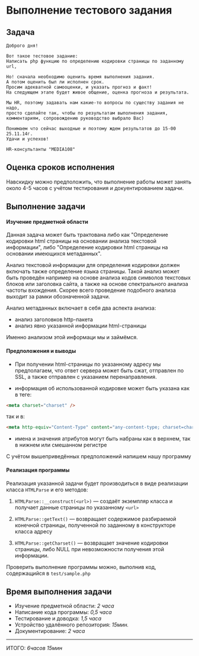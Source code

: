 Выполнение тестового задания
============================

Задача
------
    Доброго дня!
     
    Вот такое тестовое задание: 
    Написать php функцию по определению кодировки страницы по заданному url,
     
    Но! сначала необходимо оценить время выполнения задания. 
    А потом оценить был ли исполнен срок. 
    Просим адекватной самооценки, и указать прогноз и факт!
    На следующем этапе будет живое общение, оценка прогноза и результата.
     
    Мы HR, поэтому задавать нам какие-то вопросы по существу задания не надо,
    просто сделайте так, чтобы по результатам выполнения задания,
    комментариям, сопровождению руководство выбрало Вас)
     
    Понимаем что сейчас выходные и поэтому ждем результатов до 15-00 25.11.14г.
    Удачи и успехов!
     
    HR-консультанты "MEDIA108"

Оценка сроков исполнения
------------------------

Навскидку можно предположить, что выполнение работы может занять около 4-5 часов с учётом тестирования и докуентированием задачи.

Выполнение задачи
-----------------

#### Изучение предметной области
Данная задача может быть трактована либо как "Определение кодировки html страницы на основании анализа текстовой информации", либо "Определение кодировки html страницы на основании имеющихся метаданных".

Анализ текстовой информации для определения кодировки должен включать также определение языка страницы. Такой анализ может быть проведён например на основе анализа кодов символов текстовых блоков или заголовка сайта, а также на основе спектрального анализа частоты вхождения. Скорее всего проведение подобного анализа выходит за рамки обозначенной задачи.

Анализ метаданных включает в себя два аспекта анализа:
+ анализ заголовков http-пакета
+ анализ явно указанной информации html-страницы

Именно анализом этой информаци мы и займёмся.

#### Предположения и выводы
+ При получении html-страницы по указанному адресу мы предполагаем, что ответ сервера может быть сжат, отправлен по SSL, а также отправлен с указанием перенаправления.

+ информация об использованной кодировке может быть указана как в теге:
```html
<meta charset="charset" />
```

так и в:
```html
<meta http-equiv="Content-Type" content="any-content-type; charset=charset" />
```

+ имена и значения атрибутов могут быть набраны как в верхнем, так в нижнем или смешанном регистре

С учётом вышеприведённых предположений напишем нашу программу

#### Реализация программы
Реализация указанной задачи будет производиться в виде реализации класса `HTMLParse` и его методов:

1. `HTMLParse::__construct(<url>)` &mdash; создаёт экземпляр класса и получает данные страницы по указанному `<url>`

2. `HTMLParse::getText()` &mdash; возвращает содержимое разбираемой конечной страницы, полученной по заданному в конструкторе класса адресу

3. `HTMLParse::getCharset()` &mdash; возвращает значение кодировки страницы, либо NULL при невозможности получения этой информации.

Проверить выполнение программы можно, выполнив код, содержащийся в `test/sample.php`

Время выполнения задачи
-----------------------

+ Изучение предметной области:          *2 часа*
+ Написание кода программы:             *0,5 часа*
+ Тестирование и доводка:               *1,5 часа*
+ Устройство удалённого репозитория:    *15мин.*
+ Документирование:                     *2 часа*

------------------------------------------------------
ИТОГО:                                  *6часов 15мин*